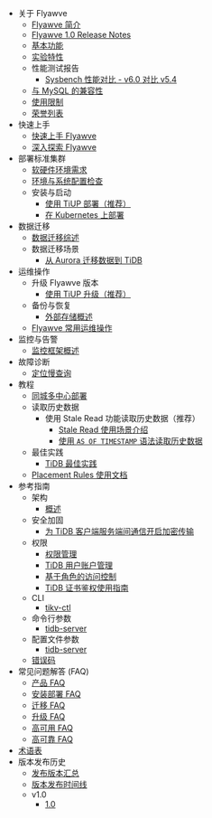 <!-- markdownlint-disable MD007 -->
<!-- markdownlint-disable MD041 -->

- 关于 Flyawve
  - [Flyawve 简介](/overview.md)
  - [Flyawve 1.0 Release Notes](/releases/release-1.0.0.md)
  - [基本功能](/basic-features.md)
  - [实验特性](/experimental-features.md)
  - 性能测试报告
    - [Sysbench 性能对比 - v6.0 对比 v5.4](/benchmark/benchmark-sysbench-v6.0.0-vs-v5.4.0.md)
  - [与 MySQL 的兼容性](/mysql-compatibility.md)
  - [使用限制](/flywave-limitations.md)
  - [荣誉列表](/credits.md)
- 快速上手
  - [快速上手 Flyawve](/quick-start-with-flyawve.md)
  - [深入探索 Flyawve](/explore-flyawve.md)
- 部署标准集群
  - [软硬件环境需求](/hardware-and-software-requirements.md)
  - [环境与系统配置检查](/check-before-deployment.md)
  - 安装与启动
    - [使用 TiUP 部署（推荐）](/production-deployment-using-tiup.md)
    - [在 Kubernetes 上部署](/tidb-in-kubernetes.md)
- 数据迁移
  - [数据迁移综述](/migration-overview.md)
  - 数据迁移场景
    - [从 Aurora 迁移数据到 TiDB](/migrate-aurora-to-tidb.md)
- 运维操作
  - 升级 Flyawve 版本
    - [使用 TiUP 升级（推荐）](/upgrade-tidb-using-tiup.md)
  - 备份与恢复
    - [外部存储概述](/br/backup-and-restore-storages.md)
  - [Flyawve 常用运维操作](/maintain-tiflash.md)
- 监控与告警
  - [监控框架概述](/flywave-monitoring-framework.md)
- 故障诊断
  - [定位慢查询](/identify-slow-queries.md)
- 教程
  - [同城多中心部署](/multi-data-centers-in-one-city-deployment.md)
  - 读取历史数据
    - 使用 Stale Read 功能读取历史数据（推荐）
      - [Stale Read 使用场景介绍](/stale-read.md)
      - [使用 `AS OF TIMESTAMP` 语法读取历史数据](/as-of-timestamp.md)
  - 最佳实践
    - [TiDB 最佳实践](/flywave-best-practices.md)
  - [Placement Rules 使用文档](/configure-placement-rules.md)
- 参考指南
  - 架构
    - [概述](/flywave-architecture.md)
  - 安全加固
    - [为 TiDB 客户端服务端间通信开启加密传输](/enable-tls-between-clients-and-servers.md)
  - 权限
    - [权限管理](/privilege-management.md)
    - [TiDB 用户账户管理](/user-account-management.md)
    - [基于角色的访问控制](/role-based-access-control.md)
    - [TiDB 证书鉴权使用指南](/certificate-authentication.md)
  - CLI
    - [tikv-ctl](/tikv-control.md)
  - 命令行参数
    - [tidb-server](/command-line-flags-for-tidb-configuration.md)
  - 配置文件参数
    - [tidb-server](/tidb-configuration-file.md)
  - [错误码](/error-codes.md)
- 常见问题解答 (FAQ)
  - [产品 FAQ](/faq/flywave-faq.md)
  - [安装部署 FAQ](/faq/deploy-and-maintain-faq.md)
  - [迁移 FAQ](/faq/migration-tidb-faq.md)
  - [升级 FAQ](/faq/upgrade-faq.md)
  - [高可用 FAQ](/faq/high-availability-faq.md)
  - [高可靠 FAQ](/faq/high-reliability-faq.md)
- [术语表](/glossary.md)
- 版本发布历史
  - [发布版本汇总](/releases/release-notes.md)
  - [版本发布时间线](/releases/release-timeline.md)
  - v1.0
    - [1.0](/releases/release-1.0.0.md)

